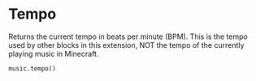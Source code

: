 # Tempo

Returns the current tempo in beats per minute (BPM). This is the tempo used by other blocks in this extension, NOT the tempo of the currently playing music in Minecraft.

```sig
music.tempo()
```
